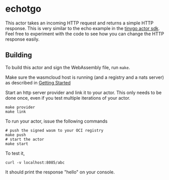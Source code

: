 # echotgo

This actor takes an incoming HTTP request and returns a simple HTTP response. 
This is very similar to the echo example in the [tinygo actor sdk](https://github.com/wasmcloud/actor-tinygo).
Feel free to experiment with the code to see how you can change the HTTP response easily.

## Building
To build this actor and sign the WebAssembly file, run `make`.

Make sure the wasmcloud host is running (and a registry and a nats
server) as described in [Getting
Started](https://wasmcloud.dev/overview/installation/)

Start an http server provider and link it to your actor.
This only needs to be done once, even if you test multiple iterations of
your actor.
```
make provider
make link
```

To run your actor, issue the following commands
```
# push the signed wasm to your OCI registry
make push
# start the actor
make start
```

To test it,
```
curl -v localhost:8085/abc
```
It should print the response "hello" on your console.

